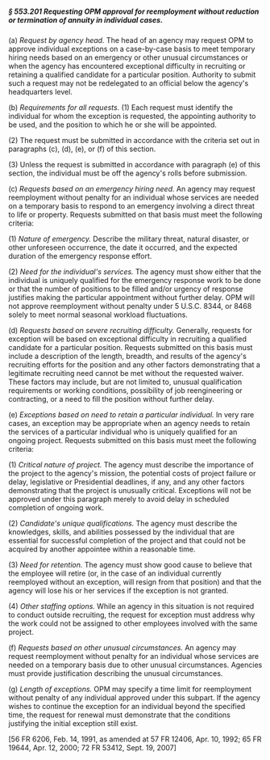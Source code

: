 ##### § 553.201 Requesting OPM approval for reemployment without reduction or termination of annuity in individual cases. #####

(a) *Request by agency head.* The head of an agency may request OPM to approve individual exceptions on a case-by-case basis to meet temporary hiring needs based on an emergency or other unusual circumstances or when the agency has encountered exceptional difficulty in recruiting or retaining a qualified candidate for a particular position. Authority to submit such a request may not be redelegated to an official below the agency's headquarters level.

(b) *Requirements for all requests.* (1) Each request must identify the individual for whom the exception is requested, the appointing authority to be used, and the position to which he or she will be appointed.

(2) The request must be submitted in accordance with the criteria set out in paragraphs (c), (d), (e), or (f) of this section.

(3) Unless the request is submitted in accordance with paragraph (e) of this section, the individual must be off the agency's rolls before submission.

(c) *Requests based on an emergency hiring need.* An agency may request reemployment without penalty for an individual whose services are needed on a temporary basis to respond to an emergency involving a direct threat to life or property. Requests submitted on that basis must meet the following criteria:

(1) *Nature of emergency.* Describe the military threat, natural disaster, or other unforeseen occurrence, the date it occurred, and the expected duration of the emergency response effort.

(2) *Need for the individual's services.* The agency must show either that the individual is uniquely qualified for the emergency response work to be done or that the number of positions to be filled and/or urgency of response justifies making the particular appointment without further delay. OPM will not approve reemployment without penalty under 5 U.S.C. 8344, or 8468 solely to meet normal seasonal workload fluctuations.

(d) *Requests based on severe recruiting difficulty.* Generally, requests for exception will be based on exceptional difficulty in recruiting a qualified candidate for a particular position. Requests submitted on this basis must include a description of the length, breadth, and results of the agency's recruiting efforts for the position and any other factors demonstrating that a legitimate recruiting need cannot be met without the requested waiver. These factors may include, but are not limited to, unusual qualification requirements or working conditions, possibility of job reengineering or contracting, or a need to fill the position without further delay.

(e) *Exceptions based on need to retain a particular individual.* In very rare cases, an exception may be appropriate when an agency needs to retain the services of a particular individual who is uniquely qualified for an ongoing project. Requests submitted on this basis must meet the following criteria:

(1) *Critical nature of project.* The agency must describe the importance of the project to the agency's mission, the potential costs of project failure or delay, legislative or Presidential deadlines, if any, and any other factors demonstrating that the project is unusually critical. Exceptions will not be approved under this paragraph merely to avoid delay in scheduled completion of ongoing work.

(2) *Candidate's unique qualifications.* The agency must describe the knowledges, skills, and abilities possessed by the individual that are essential for successful completion of the project and that could not be acquired by another appointee within a reasonable time.

(3) *Need for retention.* The agency must show good cause to believe that the employee will retire (or, in the case of an individual currently reemployed without an exception, will resign from that position) and that the agency will lose his or her services if the exception is not granted.

(4) *Other staffing options.* While an agency in this situation is not required to conduct outside recruiting, the request for exception must address why the work could not be assigned to other employees involved with the same project.

(f) *Requests based on other unusual circumstances.* An agency may request reemployment without penalty for an individual whose services are needed on a temporary basis due to other unusual circumstances. Agencies must provide justification describing the unusual circumstances.

(g) *Length of exceptions.* OPM may specify a time limit for reemployment without penalty of any individual approved under this subpart. If the agency wishes to continue the exception for an individual beyond the specified time, the request for renewal must demonstrate that the conditions justifying the initial exception still exist.

[56 FR 6206, Feb. 14, 1991, as amended at 57 FR 12406, Apr. 10, 1992; 65 FR 19644, Apr. 12, 2000; 72 FR 53412, Sept. 19, 2007]